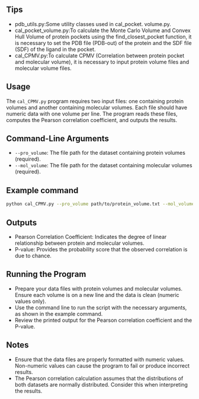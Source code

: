 ## Tips
* pdb_utils.py:Some utility classes used in cal_pocket. volume.py.
* cal_pocket_volume.py:To calculate the Monte Carlo Volume and Convex Hull Volume of protein pockets using the find_closest_pocket function, it is necessary to set the PDB file (PDB-out) of the protein and the SDF file (SDF) of the ligand in the pocket.
* cal_CPMV.py:To calculate CPMV (Correlation between protein pocket and molecular volume), it is necessary to input protein volume files and molecular volume files.


## Usage
The `cal_CPMV.py` program requires two input files: one containing protein volumes and another containing molecular volumes. Each file should have numeric data with one volume per line. The program reads these files, computes the Pearson correlation coefficient, and outputs the results.
﻿
## Command-Line Arguments
* `--pro_volume`: The file path for the dataset containing protein volumes (required).
* `--mol_volume`: The file path for the dataset containing molecular volumes (required).

## Example command
```bash
python cal_CPMV.py --pro_volume path/to/protein_volume.txt --mol_volume path/to/molecular_volume.txt
```
## Outputs
* Pearson Correlation Coefficient: Indicates the degree of linear relationship between protein and molecular volumes.
* P-value: Provides the probability score that the observed correlation is due to chance.

## Running the Program
* Prepare your data files with protein volumes and molecular volumes. Ensure each volume is on a new line and the data is clean (numeric values only).
* Use the command line to run the script with the necessary arguments, as shown in the example command.
* Review the printed output for the Pearson correlation coefficient and the P-value.
## Notes
* Ensure that the data files are properly formatted with numeric values. Non-numeric values can cause the program to fail or produce incorrect results.
* The Pearson correlation calculation assumes that the distributions of both datasets are normally distributed. Consider this when interpreting the results.
